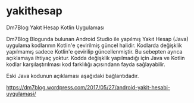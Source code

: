 # yakithesap
Dm7Blog Yakıt Hesap Kotlin Uygulaması

Dm7Blog Blogunda bulunan Android Studio ile yapılmış Yakıt Hesap (Java) uygulama kodlarının Kotlin'e çevirilmiş güncel halidir.
Kodlarda değişklik yapılmamış sadece Kotlin'e çevirilip güncellenmiştir. Bu sebepten ayrıca açıklamaya ihtiyaç yoktur. 
Kodda değişklik yapılmadığı için Java ve Kotlin kodlar karşılaştırılması kod farklılığı açısındann fayda sağlayabilir.

Eski Java kodunun açıklaması aşağıdaki bağlantıdadır.

https://dm7blog.wordpress.com/2017/05/27/android-yakit-hesabi-uygulamasi/ 
